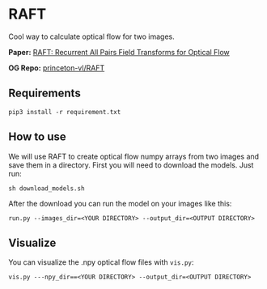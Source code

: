 # RAFT

Cool way to calculate optical flow for two images.

**Paper:** [RAFT: Recurrent All Pairs Field Transforms for Optical Flow](https://arxiv.org/pdf/2003.12039)

**OG Repo:** [princeton-vl/RAFT](https://github.com/princeton-vl/RAFT)

## Requirements
```Shell
pip3 install -r requirement.txt
```

## How to use

We will use RAFT to create optical flow numpy arrays from two images and save them in a directory. First you will need to download the models. Just run:

```Shell
sh download_models.sh
```

After the download you can run the model on your images like this:

```Shell
run.py --images_dir=<YOUR DIRECTORY> --output_dir=<OUTPUT DIRECTORY>
```

## Visualize

You can visualize the .npy optical flow files with `vis.py`:

```Shell
vis.py ---npy_dir==<YOUR DIRECTORY> --output_dir=<OUTPUT DIRECTORY>
```